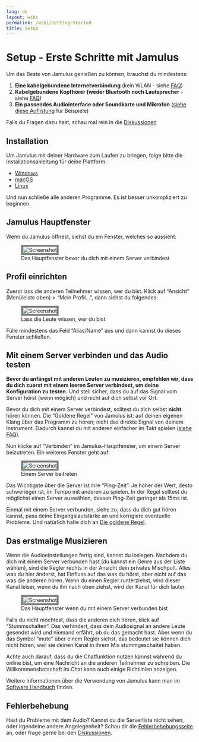 ```yaml
---
lang: de
layout: wiki
permalink: /wiki/Getting-Started
title: Setup
---
```


# Setup - Erste Schritte mit Jamulus

Um das Beste von Jamulus genießen zu können, brauchst du mindestens:

1. **Eine kabelgebundene Internetverbindung** (kein WLAN - siehe [FAQ](/wiki/FAQ#why-shouldnt-i-use-wireless-equipment))
1. **Kabelgebundene Kopfhörer (weder Bluetooth noch Lautsprecher** - siehe [FAQ](/wiki/FAQ#why-shouldnt-i-use-wireless-equipment))
1. **Ein passendes Audiointerface oder Soundkarte und Mikrofon** ([siehe diese Auflistung](/kb/2021/01/05/Jamulus-Sound-Devices.html) für Beispiele)

Falls du Fragen dazu hast, schau mal rein in die [Diskussionen](https://github.com/jamulussoftware/jamulus/discussions)

## Installation

Um Jamulus mit deiner Hardware zum Laufen zu bringen, folge bitte die Installationsanleitung für deine Plattform:

* [Windows](/wiki/Installation-for-Windows)
* [macOS](/wiki/Installation-for-Macintosh)
* [Linux](/wiki/Installation-for-Linux)

Und nun schließe alle anderen Programme. Es ist besser unkompliziert zu beginnen.

## Jamulus Hauptfenster

Wenn du Jamulus öffnest, siehst du ein Fenster, welches so aussieht:

<figure>
  <img src="{{site.url}}/assets/img/de-screenshots/main-screen-default.png" loading="lazy" alt="Screenshot" style="border: 5px solid grey;">
  <figcaption>Das Hauptfenster bevor du dich mit einem Server verbindest</figcaption>
</figure>


## Profil einrichten

Zuerst lass die anderen Teilnehmer wissen, wer du bist. Klick auf “Ansicht” (Menüleiste oben) > “Mein Profil…”, dann siehst du folgendes:

<figure>
  <img src="{{site.url}}/assets/img/de-screenshots/settings-profile.png" loading="lazy" alt="Screenshot" style="border: 5px solid grey;">
  <figcaption>Lass die Leute wissen, wer du bist</figcaption>
</figure>


Fülle mindestens das Feld “Alias/Name” aus und dann kannst du dieses Fenster schließen.

## Mit einem Server verbinden und das Audio testen

**Bevor du anfängst mit anderen Leuten zu musizieren, empfehlen wir, dass du dich zuerst mit einem leeren Server verbindest, um deine Konfiguration zu testen.** Und stell sicher, dass du auf das Signal vom Server hörst (wenn möglich) und nicht auf dich selbst vor Ort.

Bevor du dich mit einem Server verbindest, solltest du dich selbst **nicht** hören können. Die “Goldene Regel” von Jamulus ist: auf deinen eigenen Klang über das Programm zu hören; nicht das direkte Signal von deinem Instrument. Dadurch kannst du mit anderen einfacher im Takt spielen ([siehe FAQ](/wiki/FAQ#why-should-i-not-listen-to-my-own-signal)).

Nun klicke auf “Verbinden” im Jamulus-Hauptfenster, um einem Server beizutreten. Ein weiteres Fenster geht auf:

<figure>
  <img src="{{site.url}}/assets/img/de-screenshots/connection-setup-window.png" loading="lazy" alt="Screenshot" style="border: 5px solid grey;">
  <figcaption>Einem Server beitreten</figcaption>
</figure>

Das Wichtigste über die Server ist ihre “Ping-Zeit”. Je höher der Wert, desto schwerieger ist, im Tempo mit anderen zu spielen. In der Regel solltest du möglichst einen Server auswählen, dessen Ping-Zeit geringer als 15ms ist.

Einmal mit einem Server verbunden, siehe zu, dass du dich gut hören kannst, pass deine Eingangslautstärke an und korrigiere eventuelle Probleme. Und natürlich halte dich an [Die goldene Regel](/wiki/Client-Troubleshooting#you-all-sound-ok-but-its-difficult-to-keep-together).

## Das erstmalige Musizieren

Wenn die Audioeinstellungen fertig sind, kannst du loslegen. Nachdem du dich mit einem Server verbunden hast (du kannst ein Genre aus der Liste wählen), sind die Regler rechts in der Ansicht dein privates Mischpult. Alles was du hier änderst, hat Einfluss auf das was du hörst, aber nicht auf das was die anderen hören. Wenn du einen Regler runterziehst, wird dieser Kanal leiser, wenn du ihn nach oben ziehst, wird der Kanal für dich lauter.

<figure>
  <img src="{{site.url}}/assets/img/de-screenshots/main-screen-medium.png" loading="lazy" alt="Screenshot" style="border: 5px solid grey;">
  <figcaption>Das Hauptfenster wenn du mit einem Server verbunden bist</figcaption>
</figure>

Falls du nicht möchtest, dass die anderen dich hören, klick auf “Stummschalten”. Das verhindert, dass dein Audiosignal an andere Leute gesendet wird und niemand erfährt, ob du das gemacht hast. Aber wenn du das Symbol “mute” über einem Regler siehst, das bedeutet sie können dich nicht hören, weil sie deinen Kanal in ihrem Mix stummgeschaltet haben.

Achte auch darauf, dass du die Chatfunktion nutzen kannst während du online bist, um eine Nachricht an die anderen Teilnehmer zu schreiben. Die Willkommensbotschaft im Chat kann auch einige Richtlinien anzeigen.

Weitere Informationen über die Verwendung von Jamulus kann man im [Software Handbuch](/wiki/Software-Manual) finden.

## Fehlerbehebung

Hast du Probleme mit dem Audio? Kannst du die Serverliste nicht sehen, oder irgendeine andere Angelegenheit? Schau dir die [Fehlerbehebungsseite](/wiki/Client-Troubleshooting) an, oder frage gerne bei den [Diskussionen](https://github.com/jamulussoftware/jamulus/discussions).
